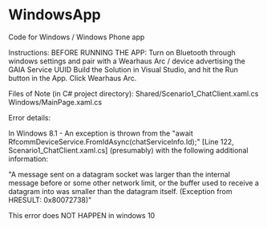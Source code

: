 # WindowsApp
Code for Windows / Windows Phone app 

Instructions:
BEFORE RUNNING THE APP: Turn on Bluetooth through windows settings and pair with a Wearhaus Arc / device advertising the GAIA Service UUID
Build the Solution in Visual Studio, and hit the Run button in the App. Click Wearhaus Arc.

Files of Note (in C# project directory):
Shared/Scenario1_ChatClient.xaml.cs
Windows/MainPage.xaml.cs

Error details:

In Windows 8.1 -
An exception is thrown from the "await RfcommDeviceService.FromIdAsync(chatServiceInfo.Id);" [Line 122, Scenario1_ChatClient.xaml.cs] (presumably) with the following additional information:

"A message sent on a datagram socket was larger than the internal message before or some other network limit, or the buffer used to receive a datagram into was smaller than the datagram itself. (Exception from HRESULT: 0x80072738)"

This error does NOT HAPPEN in windows 10
